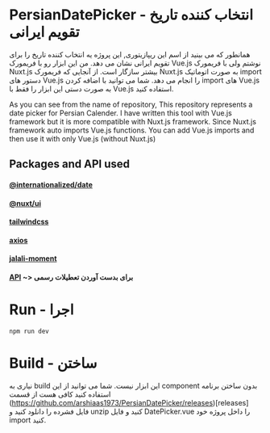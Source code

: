 # PersianDatePicker - انتخاب کننده تاریخ تقویم ایرانی
همانطور که می بینید از اسم این ریپازیتوری, این پروژه یه انتخاب کننده تاریخ را برای تقویم ایرانی نشان می دهد. من این ابزار رو با فریمورک Vue.js نوشتم ولی با فریمورک Nuxt.js بیشتر سازگار است. از آنجایی که فریمورک Nuxt.js به صورت اتوماتیک import دستور های Vue.js را انجام می دهد. شما می توانید با اضافه کردن import های Vue.js به صورت دستی این ابزار را فقط با Vue.js استفاده کنید.

As you can see from the name of repository, This repository represents a date picker for Persian Calender. I have written this tool with Vue.js framework but it is more compatible with Nuxt.js framework. Since Nuxt.js framework auto imports Vue.js functions. You can add Vue.js imports and then use it with only Vue.js (without Nuxt.js)

## Packages and API used
#### [@internationalized/date](https://www.npmjs.com/package/@internationalized/date)
#### [@nuxt/ui](https://ui.nuxt.com/)
#### [tailwindcss](https://tailwindcss.com/)
#### [axios](https://axios-http.com/)
#### [jalali-moment](https://github.com/fingerpich/jalali-moment)
#### [API](https://pnldev.com/api/calender) ~> برای بدست آوردن تعطیلات رسمی

# Run - اجرا
```
npm run dev
```

# Build - ساختن
نیاری به build این ابزار نیست. شما می توانید از این component بدون ساختن برنامه استفاده کنید کافی هست از قسمت (https://github.com/arshiaas1973/PersianDatePicker/releases)[releases] فایل فشرده را دانلود کنید و unzip کنید و فایل DatePicker.vue را داخل پروژه خود import کنید.
